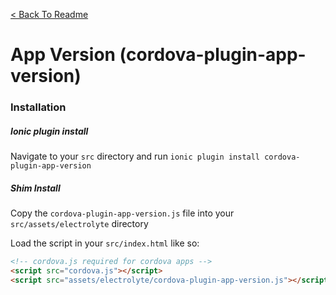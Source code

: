 [< Back To Readme](../../readme.md)

# App Version (cordova-plugin-app-version)

### Installation

##### Ionic plugin install

Navigate to your `src` directory and run `ionic plugin install cordova-plugin-app-version`

##### Shim Install

Copy the `cordova-plugin-app-version.js` file into your `src/assets/electrolyte` directory

Load the script in your `src/index.html` like so: 

```html
<!-- cordova.js required for cordova apps -->
<script src="cordova.js"></script>
<script src="assets/electrolyte/cordova-plugin-app-version.js"></script>
```